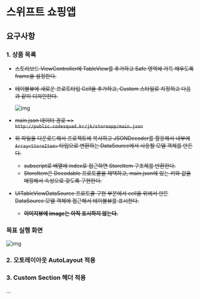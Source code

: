 # 스위프트 쇼핑앱

## 요구사항

### 1. 상품 목록

- ~~스토리보드 ViewController에 TableView를 추가하고 Safe 영역에 가득 채우도록 frame을 설정한다.~~

- ~~테이블뷰에 새로운 프로토타입 Cell을 추가하고, Custom 스타일로 지정하고 다음과 같이 디자인한다.~~

  ![img](http://public.codesquad.kr/jk/storeapp-step1-celldesign.png)

- ~~main.json 데이터 경로 => `http://public.codesquad.kr/jk/storeapp/main.json`~~

- ~~위 파일을 다운로드해서 프로젝트에 복사하고 JSONDecoder를 활용해서 내부에 `Array<StoreItem>` 타입으로 변환하는 DataSource에서 사용할 모델 객체를 만든다.~~

  - ~~subscript로 배열에 index로 접근하면 StoreItem 구조체를 반환한다.~~
  - ~~StoreItem은 Decodable 프로토콜을 채택하고, main.json에 있는 키와 값을 매핑해서 속성으로 갖도록 구현한다.~~

- ~~UITableViewDataSource 프로토콜 구현 부분에서 cell을 위에서 만든 DataSource 모델 객체에 접근해서 테이블뷰를 표시한다.~~

  - ~~**이미지뷰에 image는 아직 표시하지 않는다.**~~

### 목표 실행 화면

 ![img](http://public.codesquad.kr/jk/storeapp-tableview.png)

### 2. 오토레이아웃 AutoLayout 적용

### 3. Custom Section 헤더 적용

...